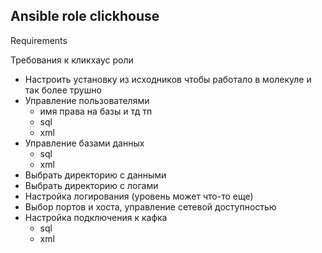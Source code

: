 ## Ansible role clickhouse

Requirements

Требования к кликхаус роли
- Настроить установку из исходников чтобы работало в молекуле и так более трушно
- Управление пользователями
    - имя права на базы и тд тп
    - sql
    - xml
- Управление базами данных
    - sql 
    - xml
- Выбрать директорию с данными
- Выбрать директорию с логами
- Настройка логирования (уровень может что-то еще)
- Выбор портов и хоста, управление сетевой доступностью
- Настройка подключения к кафка
    - sql
    - xml

